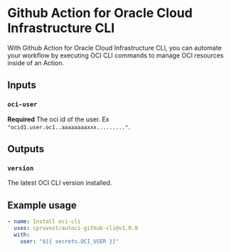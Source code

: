 # Github Action for Oracle Cloud Infrastructure CLI

With Github Action for Oracle Cloud Infrastructure CLI, you can automate your workflow by executing OCI CLI commands to manage OCI resources inside of an Action.

## Inputs

### `oci-user`

**Required** The oci id of the user. Ex `"ocid1.user.oc1..aaaaaaaaxxx........."`.

## Outputs

### `version`

The latest OCI CLI version installed.

## Example usage

```yaml
- name: Install oci-cli
  uses: cpruvost/autoci-github-cli@v1.0.0
  with:
    user: "${{ secrets.OCI_USER }}"
```
